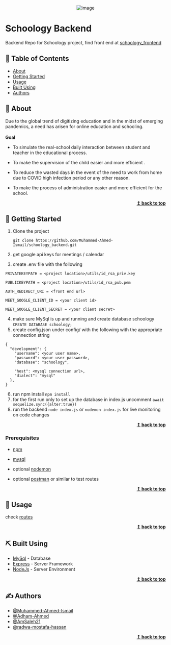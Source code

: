 <div align="center">

  ![image](./README_files/logo_word.jpg)

</div>

# Schoology Backend


Backend Repo for Schoology project, find front end at [schoology_frontend](https://github.com/Mohamed-EmadEldin/skoology-LMS.git)


## 📝 Table of Contents
- [About](#-about)
- [Getting Started](#-getting-started)
- [Usage](#-usage)
- [Built Using](#%EF%B8%8F-built-using)
- [Authors](#%EF%B8%8F-authors)

## 🧐 About
Due to the global trend of digitizing education and in the midst of emerging pandemics, a need has arisen for online education and schooling. <br/><br/>
<strong>Goal</strong> <br/>
 - To simulate the real-school daily interaction between student and teacher in the educational process.

 - To make the supervision of the child easier and more efficient .

 - To reduce the wasted days in the event of the need to work from home due to COVID high infection period or any other reason.

 - To make the process of administration easier and more efficient for the school.

<div align="right">
    <b><a href="#top">↥ back to top</a></b>
</div>

## 🏁 Getting Started

1) Clone the project

   ``` git clone https://github.com/Muhammed-Ahmed-Ismail/schoology_backend.git ```
2) get google api keys for meetings / calendar
3) create .env file with the following
```
PRIVATEKEYPATH = <project location>/utils/id_rsa_priv.key

PUBLICKEYPATH = <project location>/utils/id_rsa_pub.pem

AUTH_REDIRECT_URI = <front end url>

MEET_GOOGLE_CLIENT_ID = <your client id>

MEET_GOOGLE_CLIENT_SECRET = <your client secret>

```
4) make sure MySql is up and running and create database schoology
``` CREATE DATABASE schoology; ```
5) create config.json under config/ with the following with the appropriate connection string
```
{
  "development": {
    "username": <your user name>,
    "password": <your user password>,
    "database": "schoology",

    "host": <mysql connection url>,
    "dialect": "mysql"
  },
}
```
6) run npm install ``` npm install ```
7) for the first run only to set up the database in index.js uncomment ``` await sequelize.sync({alter:true}) ```
8) run the backend ```node index.js``` or ```nodemon index.js``` for live monitoring on code changes

<div align="right">
    <b><a href="#top">↥ back to top</a></b>
</div>

### Prerequisites

- [npm](https://npmjs.com)

- [mysql](https://www.mysql.com)

- optional [nodemon](https://www.npmjs.com/package/nodemon)

- optional [postman](https://www.postman.com) or similar to test routes

<div align="right">
    <b><a href="#top">↥ back to top</a></b>
</div>

## 🎈 Usage

check [routes](./routes/routes.js)

<div align="right">
    <b><a href="#top">↥ back to top</a></b>
</div>

## ⛏️ Built Using
- [MySql](https://www.mysql.com/) - Database
- [Express](https://expressjs.com/) - Server Framework
- [NodeJs](https://nodejs.org/en/) - Server Environment

<div align="right">
    <b><a href="#top">↥ back to top</a></b>
</div>

## ✍️ Authors

- [@Muhammed-Ahmed-Ismail](https://github.com/Muhammed-Ahmed-Ismail)
- [@Adham-Ahmed](https://github.com/Adham-Ahmed)
- [@AmSaleh21](https://github.com/AmSaleh21)
- [@radwa-mostafa-hassan](https://github.com/radwa-mostafa-hassan)

<div align="right">
    <b><a href="#top">↥ back to top</a></b>
</div>

